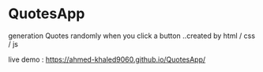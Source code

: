 # QuotesApp
generation Quotes randomly  when you click  a button ..created by  html / css / js


live demo : https://ahmed-khaled9060.github.io/QuotesApp/  
